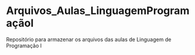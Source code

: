 # Arquivos_Aulas_LinguagemProgramaçãoI
Repositório para armazenar os arquivos das aulas de Linguagem de Programação I

